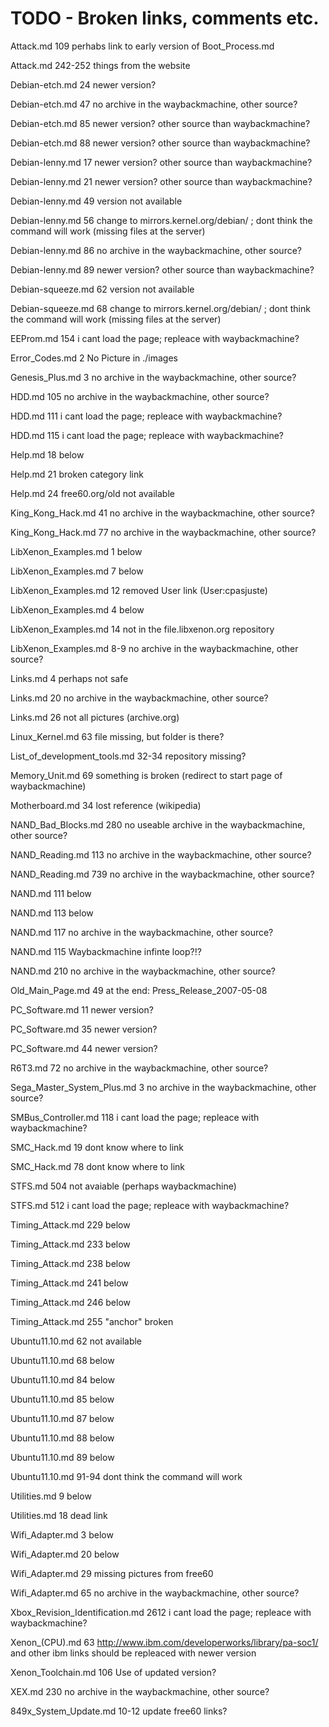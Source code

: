 # TODO - Broken links, comments etc.

Attack.md 109 perhabs link to early version of Boot_Process.md

Attack.md 242-252 things from the website

Debian-etch.md 24 newer version?

Debian-etch.md 47 no archive in the waybackmachine, other source?

Debian-etch.md 85 newer version? other source than waybackmachine?

Debian-etch.md 88 newer version? other source than waybackmachine?

Debian-lenny.md 17 newer version? other source than waybackmachine?

Debian-lenny.md 21 newer version? other source than waybackmachine?

Debian-lenny.md 49 version not available

Debian-lenny.md 56 change to mirrors.kernel.org/debian/ ; dont think the command will work (missing files at the server)

Debian-lenny.md 86 no archive in the waybackmachine, other source?

Debian-lenny.md 89 newer version? other source than waybackmachine?

Debian-squeeze.md 62 version not available

Debian-squeeze.md 68 change to mirrors.kernel.org/debian/ ; dont think the command will work (missing files at the server)

EEProm.md 154 i cant load the page; repleace with waybackmachine?

Error_Codes.md 2 No Picture in ./images

Genesis_Plus.md 3 no archive in the waybackmachine, other source?

HDD.md 105 no archive in the waybackmachine, other source?

HDD.md 111 i cant load the page; repleace with waybackmachine?

HDD.md 115 i cant load the page; repleace with waybackmachine?

Help.md 18 below

Help.md 21 broken category link

Help.md 24 free60.org/old not available

King_Kong_Hack.md 41 no archive in the waybackmachine, other source?

King_Kong_Hack.md 77 no archive in the waybackmachine, other source?

LibXenon_Examples.md 1 below

LibXenon_Examples.md 7 below

LibXenon_Examples.md 12 removed User link (User:cpasjuste)

LibXenon_Examples.md 4 below

LibXenon_Examples.md 14 not in the file.libxenon.org repository

LibXenon_Examples.md 8-9 no archive in the waybackmachine, other source?

Links.md 4 perhaps not safe

Links.md 20 no archive in the waybackmachine, other source?

Links.md 26 not all pictures (archive.org)

Linux_Kernel.md 63 file missing, but folder is there?

List_of_development_tools.md 32-34 repository missing?

Memory_Unit.md 69 something is broken (redirect to start page of waybackmachine)

Motherboard.md 34 lost reference (wikipedia)

NAND_Bad_Blocks.md 280 no useable archive in the waybackmachine, other source?

NAND_Reading.md 113 no archive in the waybackmachine, other source?

NAND_Reading.md 739 no archive in the waybackmachine, other source?

NAND.md 111 below

NAND.md 113 below

NAND.md 117 no archive in the waybackmachine, other source?

NAND.md 115 Waybackmachine infinte loop?!?

NAND.md 210 no archive in the waybackmachine, other source?

Old_Main_Page.md 49 at the end: Press_Release_2007-05-08

PC_Software.md 11 newer version?

PC_Software.md 35 newer version?

PC_Software.md 44 newer version?

R6T3.md 72 no archive in the waybackmachine, other source?

Sega_Master_System_Plus.md 3 no archive in the waybackmachine, other source?

SMBus_Controller.md 118 i cant load the page; repleace with waybackmachine?

SMC_Hack.md 19 dont know where to link

SMC_Hack.md 78 dont know where to link

STFS.md 504 not avaiable (perhaps waybackmachine)

STFS.md 512 i cant load the page; repleace with waybackmachine?

Timing_Attack.md 229 below

Timing_Attack.md 233 below

Timing_Attack.md 238 below

Timing_Attack.md 241 below

Timing_Attack.md 246 below

Timing_Attack.md 255 "anchor" broken

Ubuntu11.10.md 62 not available

Ubuntu11.10.md 68 below

Ubuntu11.10.md 84 below

Ubuntu11.10.md 85 below

Ubuntu11.10.md 87 below

Ubuntu11.10.md 88 below

Ubuntu11.10.md 89 below

Ubuntu11.10.md 91-94 dont think the command will work 

Utilities.md 9 below

Utilities.md 18 dead link

Wifi_Adapter.md 3 below

Wifi_Adapter.md 20 below

Wifi_Adapter.md 29 missing pictures from free60

Wifi_Adapter.md 65 no archive in the waybackmachine, other source?

Xbox_Revision_Identification.md 2612 i cant load the page; repleace with waybackmachine?

Xenon_(CPU).md 63 http://www.ibm.com/developerworks/library/pa-soc1/ and other ibm links should be repleaced with newer version

Xenon_Toolchain.md 106 Use of updated version?

XEX.md 230 no archive in the waybackmachine, other source?

849x_System_Update.md 10-12 update free60 links?